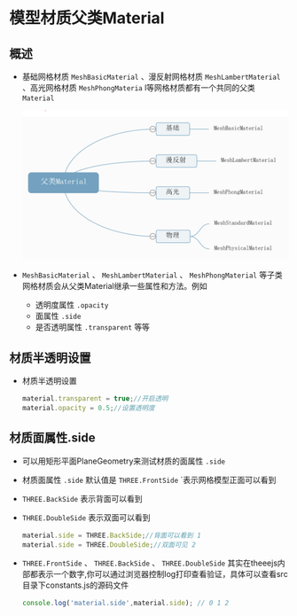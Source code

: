 # 模型材质父类Material

## 概述

+ 基础网格材质 `MeshBasicMaterial` 、漫反射网格材质 `MeshLambertMaterial` 、高光网格材质 `MeshPhongMateria` l等网格材质都有一个共同的父类 `Material`

  ![父类Material](../../images/父类Material.png)

+ `MeshBasicMaterial` 、 `MeshLambertMaterial` 、 `MeshPhongMaterial` 等子类网格材质会从父类Material继承一些属性和方法。例如

  + 透明度属性 `.opacity`
  + 面属性 `.side`
  + 是否透明属性 `.transparent` 等等

## 材质半透明设置

+ 材质半透明设置

  ```js
  material.transparent = true;//开启透明
  material.opacity = 0.5;//设置透明度
  ```

## 材质面属性.side

+ 可以用矩形平面PlaneGeometry来测试材质的面属性 `.side`

+ 材质面属性 `.side` 默认值是 `THREE.FrontSide` `表示网格模型正面可以看到
+ `THREE.BackSide` 表示背面可以看到
+ `THREE.DoubleSide` 表示双面可以看到

  ```js
  material.side = THREE.BackSide;//背面可以看到 1
  material.side = THREE.DoubleSide;//双面可见 2
  ```

+ `THREE.FrontSide` 、 `THREE.BackSide` 、 `THREE.DoubleSide` 其实在theeejs内部都表示一个数字,你可以通过浏览器控制log打印查看验证，具体可以查看src目录下constants.js的源码文件

  ```js
  console.log('material.side',material.side); // 0 1 2
  ```
